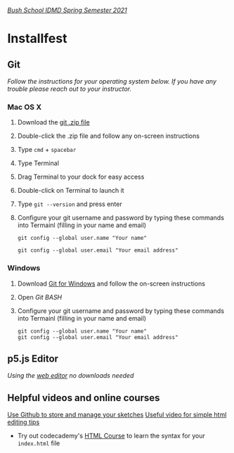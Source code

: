 [_Bush School IDMD Spring Semester 2021_](https://chandrunarayan.github.io/idmd/)

# Installfest

## Git
_Follow the instructions for your operating system below. If you have any trouble please reach out to your instructor._

### Mac OS X
1. Download the [git .zip file](https://git-scm.com/download/mac)
1. Double-click the .zip file and follow any on-screen instructions
1. Type `cmd` + `spacebar`
1. Type Terminal
1. Drag Terminal to your dock for easy access
1. Double-click on Terminal to launch it
1. Type `git --version` and press enter
1. Configure your git username and password by typing these commands into Termainl (filling in your name and email)
	
	```
	git config --global user.name "Your name"
	```
	```
 	git config --global user.email "Your email address"
 	```

### Windows
1. Download [Git for Windows](http://git-scm.com/download/win) and follow the on-screen instructions
1. Open _Git BASH_
1. Configure your git username and password by typing these commands into Termainl (filling in your name and email)
	
	```
	git config --global user.name "Your name"
 	git config --global user.email "Your email address"
 	```

## p5.js Editor

_Using the [web editor](https://editor.p5js.org) no downloads needed_

## Helpful videos and online courses

[Use Github to store and manage your sketches](https://www.youtube.com/watch?v=8HPYsDTk17A&vl=en)
[Useful video for simple html editing tips]()

* Try out codecademy's [HTML Course](https://www.codecademy.com/courses/html-one-o-one/0/1) to learn the syntax for your `index.html` file
